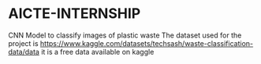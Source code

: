 # AICTE-INTERNSHIP
CNN Model to classify images of plastic waste
The dataset used for the project is 
https://www.kaggle.com/datasets/techsash/waste-classification-data/data
it is a free data available on kaggle
